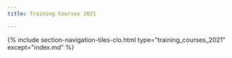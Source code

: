 ```yaml
---
title: Training Courses 2021

---
```


{% include section-navigation-tiles-clo.html type="training_courses_2021" except="index.md" %}